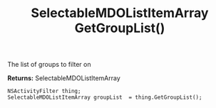 ﻿---
uid: crmscript_ref_NSActivityFilter_GetGroupList
title: SelectableMDOListItemArray GetGroupList()
intellisense: NSActivityFilter.GetGroupList
keywords: NSActivityFilter, GetGroupList
so.topic: reference
---

The list of groups to filter on

**Returns:** SelectableMDOListItemArray


```crmscript
NSActivityFilter thing;
SelectableMDOListItemArray groupList  = thing.GetGroupList();
```



